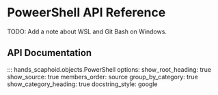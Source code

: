 # PoweerShell API Reference

TODO: Add a note about WSL and Git Bash on Windows.

## API Documentation

::: hands_scaphoid.objects.PowerShell
    options:
      show_root_heading: true
      show_source: true
      members_order: source
      group_by_category: true
      show_category_heading: true
      docstring_style: google
